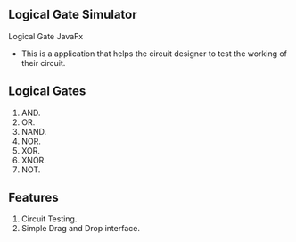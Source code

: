 ## Logical Gate Simulator
Logical Gate JavaFx

* This is a application that helps the circuit designer to test the working of their circuit.

## Logical Gates 
1. AND.
2. OR.
3. NAND.
4. NOR.
5. XOR.
6. XNOR.
7. NOT.

## Features
1. Circuit Testing.
2. Simple Drag and Drop interface.
